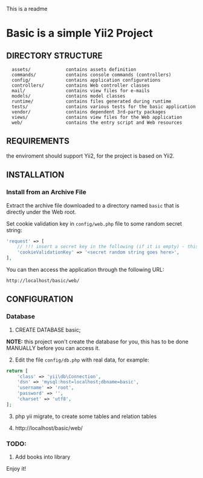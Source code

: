 This is a readme






Basic is a simple Yii2 Project
============================

DIRECTORY STRUCTURE
-------------------

      assets/             contains assets definition
      commands/           contains console commands (controllers)
      config/             contains application configurations
      controllers/        contains Web controller classes
      mail/               contains view files for e-mails
      models/             contains model classes
      runtime/            contains files generated during runtime
      tests/              contains various tests for the basic application
      vendor/             contains dependent 3rd-party packages
      views/              contains view files for the Web application
      web/                contains the entry script and Web resources



REQUIREMENTS
------------

the enviroment should support Yii2, for the project is based on Yii2.


INSTALLATION
------------

### Install from an Archive File

Extract the archive file downloaded to a directory named `basic` that is directly under the Web root.

Set cookie validation key in `config/web.php` file to some random secret string:

```php
'request' => [
    // !!! insert a secret key in the following (if it is empty) - this is required by cookie validation
    'cookieValidationKey' => '<secret random string goes here>',
],
```

You can then access the application through the following URL:

~~~
http://localhost/basic/web/
~~~


CONFIGURATION
-------------

### Database

1. CREATE DATABASE basic;

**NOTE:** this project won't create the database for you, this has to be done MANUALLY before you can access it.

2. Edit the file `config/db.php` with real data, for example:

```php
return [
    'class' => 'yii\db\Connection',
    'dsn' => 'mysql:host=localhost;dbname=basic',
    'username' => 'root',
    'password' => '',
    'charset' => 'utf8',
];
```

3. php yii migrate, to create some tables and relation tables

4. http://localhost/basic/web/


### TODO:
1. Add books into library


Enjoy it!
